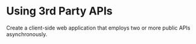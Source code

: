 # Using 3rd Party APIs

Create a client-side web application that employs two or more public APIs asynchronously.